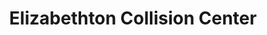 ---
title: "Elizabethton Collision Center"
url: /elizabethton/elizabethton-collision-center/
shop: car repair
---